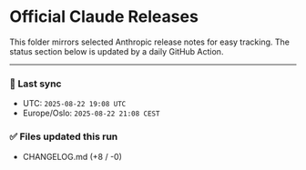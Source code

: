 # Official Claude Releases

This folder mirrors selected Anthropic release notes for easy tracking.
The status section below is updated by a daily GitHub Action.


---

<!-- sync-status:start -->

### 🔄 Last sync
- UTC: `2025-08-22 19:08 UTC`
- Europe/Oslo: `2025-08-22 21:08 CEST`

### ✅ Files updated this run

- CHANGELOG.md (+8 / -0)<!-- sync-status:end -->

